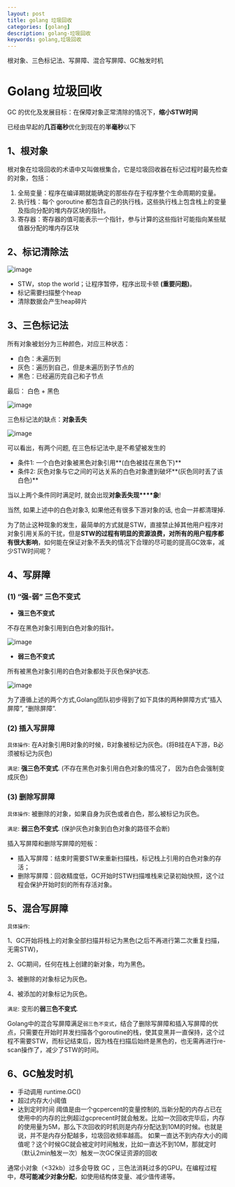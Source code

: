 ```yaml
---
layout: post
title: golang 垃圾回收
categories: [golang]
description: golang-垃圾回收
keywords: golang,垃圾回收
---
```



根对象、三色标记法、写屏障、混合写屏障、GC触发时机

# Golang 垃圾回收

GC 的优化及发展目标：在保障对象正常清除的情况下，**缩小STW时间**

已经由早起的**几百毫秒**优化到现在的**半毫秒**以下



## 1、根对象

根对象在垃圾回收的术语中又叫做根集合，它是垃圾回收器在标记过程时最先检查的对象，包括：



1. 全局变量：程序在编译期就能确定的那些存在于程序整个生命周期的变量。
2. 执行栈：每个 goroutine 都包含自己的执行栈，这些执行栈上包含栈上的变量及指向分配的堆内存区块的指针。
3. 寄存器：寄存器的值可能表示一个指针，参与计算的这些指针可能指向某些赋值器分配的堆内存区块



## 2、标记清除法

![image](http://beangogo.cn/assets/images/artcles/2021-2-4-goalng垃圾回收.assets/aHR0cHM6Ly9zdGF0aWMuc3R1ZHlnb2xhbmcuY29tLzIwMDMxNi85ZmIwODYyYzhhNTAwMjRlZmZhYjg0YjA2MjhlZTI1Mi5wbmc)



- STW，stop the world；让程序暂停，程序出现卡顿 **(重要问题)**。
- 标记需要扫描整个heap
- 清除数据会产生heap碎片



## 3、三色标记法

所有对象被划分为三种颜色，对应三种状态：

- 白色：未遍历到
- 灰色：遍历到自己，但是未遍历到子节点的
- 黑色：已经遍历完自己和子节点

最后： 白色 + 黑色

![image](http://beangogo.cn/assets/images/artcles/2021-2-4-goalng垃圾回收.assets/aHR0cHM6Ly9zdGF0aWMuc3R1ZHlnb2xhbmcuY29tLzIwMDMxNi9lMzk4YzIwYzhiYzk5NDYxOGFhM2Y4NjlhYjljNTVlYy5wbmc)





三色标记法的缺点：**对象丢失**

![image](http://beangogo.cn/assets/images/artcles/2021-2-4-goalng垃圾回收.assets/aHR0cHM6Ly9zdGF0aWMuc3R1ZHlnb2xhbmcuY29tLzIwMDMxNi83OTlhOTc4YWI2MGFiOTg3NDE0YzVlZGQ2MTY1MjdlNi5qcGc)

可以看出，有两个问题, 在三色标记法中,是不希望被发生的

- 条件1: 一个白色对象被黑色对象引用**(白色被挂在黑色下)**
- 条件2: 灰色对象与它之间的可达关系的白色对象遭到破坏**(灰色同时丢了该白色)**

当以上两个条件同时满足时, 就会出现**对象丢失现****象**!



 当然, 如果上述中的白色对象3, 如果他还有很多下游对象的话, 也会一并都清理掉.

 为了防止这种现象的发生，最简单的方式就是STW，直接禁止掉其他用户程序对对象引用关系的干扰，但是**STW的过程有明显的资源浪费，对所有的用户程序都有很大影响**，如何能在保证对象不丢失的情况下合理的尽可能的提高GC效率，减少STW时间呢？



## 4、写屏障

### (1) “强-弱” 三色不变式

- **强三色不变式**

不存在黑色对象引用到白色对象的指针。

![image](http://beangogo.cn/assets/images/artcles/2021-2-4-goalng垃圾回收.assets/aHR0cHM6Ly9zdGF0aWMuc3R1ZHlnb2xhbmcuY29tLzIwMDMxNi85ZTNkYzkyZWIxZTQ2NDFmZjkwNGQxNzEzMGViNmQzMi5qcGc)

- **弱三色不变式**

所有被黑色对象引用的白色对象都处于灰色保护状态.

![image](http://beangogo.cn/assets/images/artcles/2021-2-4-goalng垃圾回收.assets/aHR0cHM6Ly9zdGF0aWMuc3R1ZHlnb2xhbmcuY29tLzIwMDMxNi8zMDFmYThkYmI1NjJlYmNjZGU0M2M0MjcwZWQ4M2QyMi5qcGc)

为了遵循上述的两个方式,Golang团队初步得到了如下具体的两种屏障方式“插入屏障”, “删除屏障”.



### (2) 插入写屏障

`具体操作`: 在A对象引用B对象的时候，B对象被标记为灰色。(将B挂在A下游，B必须被标记为灰色)

`满足`: **强三色不变式**. (不存在黑色对象引用白色对象的情况了， 因为白色会强制变成灰色)



### (3) 删除写屏障

`具体操作`: 被删除的对象，如果自身为灰色或者白色，那么被标记为灰色。

`满足`: **弱三色不变式**. (保护灰色对象到白色对象的路径不会断)





插入写屏障和删除写屏障的短板：

- 插入写屏障：结束时需要STW来重新扫描栈，标记栈上引用的白色对象的存活；
- 删除写屏障：回收精度低，GC开始时STW扫描堆栈来记录初始快照，这个过程会保护开始时刻的所有存活对象。

## 5、混合写屏障

`具体操作`:

1、GC开始将栈上的对象全部扫描并标记为黑色(之后不再进行第二次重复扫描，无需STW)，

2、GC期间，任何在栈上创建的新对象，均为黑色。

3、被删除的对象标记为灰色。

4、被添加的对象标记为灰色。

`满足`: 变形的**弱三色不变式**.



Golang中的混合写屏障满足`弱三色不变式`，结合了删除写屏障和插入写屏障的优点，只需要在开始时并发扫描各个goroutine的栈，使其变黑并一直保持，这个过程不需要STW，而标记结束后，因为栈在扫描后始终是黑色的，也无需再进行re-scan操作了，减少了STW的时间。





## 6、GC触发时机



- 手动调用 runtime.GC()
- 超过内存大小阈值
- 达到定时时间 阈值是由一个gcpercent的变量控制的,当新分配的内存占已在使用中的内存的比例超过gcprecent时就会触发。比如一次回收完毕后，内存的使用量为5M，那么下次回收的时机则是内存分配达到10M的时候。也就是说，并不是内存分配越多，垃圾回收频率越高。 如果一直达不到内存大小的阈值呢？这个时候GC就会被定时时间触发，比如一直达不到10M，那就定时（默认2min触发一次）触发一次GC保证资源的回收





通常小对象（<32kb）过多会导致 GC ，三色法消耗过多的GPU。在编程过程中，**尽可能减少对象分配**，如使用结构体变量、减少值传递等。